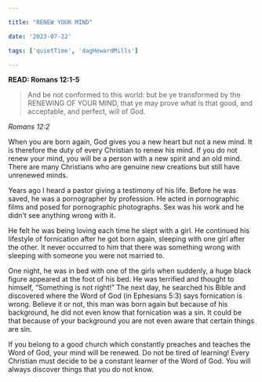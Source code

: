 ```yaml
---

title: "RENEW YOUR MIND"

date: '2023-07-22'

tags: ['quietTime', 'dagHewardMills']

---
```


**READ: Romans 12:1-5**

>And be not conformed to this world: but be ye transformed by the RENEWING OF YOUR MIND, that ye may prove what is that good, and acceptable, and perfect, will of God. 

*Romans 12:2*

When you are born again, God gives you a new heart but not a new mind. It is therefore the duty of every Christian to renew his mind. If you do not renew your mind, you will be a person with a new spirit and an old mind. There are many Christians who are genuine new creations but still have unrenewed minds. 

Years ago I heard a pastor giving a testimony of his life. Before he was saved, he was a pornographer by profession. He acted in pornographic films and posed for pornographic photographs. Sex was his work and he didn’t see anything wrong with it. 

He felt he was being loving each time he slept with a girl. He continued his lifestyle of fornication after he got born again, sleeping with one girl after the other. It never occurred to him that there was something wrong with sleeping with someone you were not married to.

One night, he was in bed with one of the girls when suddenly, a huge black figure appeared at the foot of his bed. He was terrified and thought to himself, “Something is not right!” The next day, he searched his Bible and discovered where the Word of God (in Ephesians 5:3) says fornication is wrong. Believe it or not, this man was born again but because of his background, he did not even know that fornication was a sin. It could be that because of your background you are not even aware that certain things are sin. 

If you belong to a good church which constantly preaches and teaches the Word of God, your mind will be renewed. Do not be tired of learning! Every Christian must decide to be a constant learner of the Word of God. You will always discover things that you do not know. 
